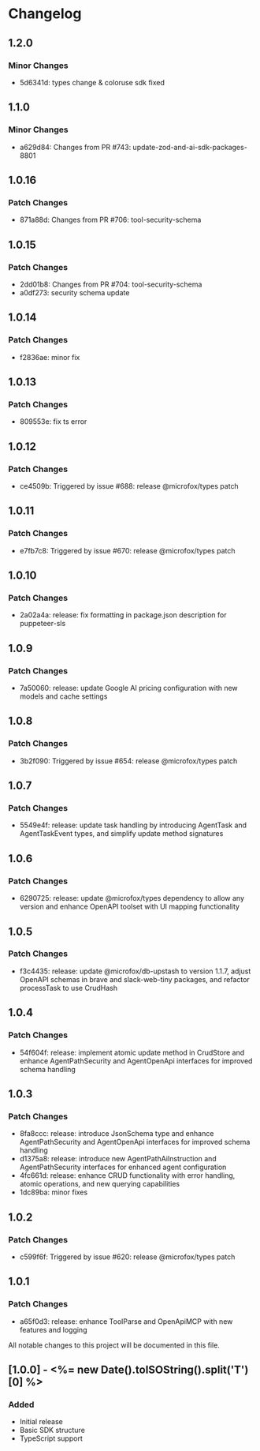 # Changelog

## 1.2.0

### Minor Changes

- 5d6341d: types change & coloruse sdk fixed

## 1.1.0

### Minor Changes

- a629d84: Changes from PR #743: update-zod-and-ai-sdk-packages-8801

## 1.0.16

### Patch Changes

- 871a88d: Changes from PR #706: tool-security-schema

## 1.0.15

### Patch Changes

- 2dd01b8: Changes from PR #704: tool-security-schema
- a0df273: security schema update

## 1.0.14

### Patch Changes

- f2836ae: minor fix

## 1.0.13

### Patch Changes

- 809553e: fix ts error

## 1.0.12

### Patch Changes

- ce4509b: Triggered by issue #688: release @microfox/types patch

## 1.0.11

### Patch Changes

- e7fb7c8: Triggered by issue #670: release @microfox/types patch

## 1.0.10

### Patch Changes

- 2a02a4a: release: fix formatting in package.json description for puppeteer-sls

## 1.0.9

### Patch Changes

- 7a50060: release: update Google AI pricing configuration with new models and cache settings

## 1.0.8

### Patch Changes

- 3b2f090: Triggered by issue #654: release @microfox/types patch

## 1.0.7

### Patch Changes

- 5549e4f: release: update task handling by introducing AgentTask and AgentTaskEvent types, and simplify update method signatures

## 1.0.6

### Patch Changes

- 6290725: release: update @microfox/types dependency to allow any version and enhance OpenAPI toolset with UI mapping functionality

## 1.0.5

### Patch Changes

- f3c4435: release: update @microfox/db-upstash to version 1.1.7, adjust OpenAPI schemas in brave and slack-web-tiny packages, and refactor processTask to use CrudHash

## 1.0.4

### Patch Changes

- 54f604f: release: implement atomic update method in CrudStore and enhance AgentPathSecurity and AgentOpenApi interfaces for improved schema handling

## 1.0.3

### Patch Changes

- 8fa8ccc: release: introduce JsonSchema type and enhance AgentPathSecurity and AgentOpenApi interfaces for improved schema handling
- d1375a8: release: introduce new AgentPathAiInstruction and AgentPathSecurity interfaces for enhanced agent configuration
- 4fc661d: release: enhance CRUD functionality with error handling, atomic operations, and new querying capabilities
- 1dc89ba: minor fixes

## 1.0.2

### Patch Changes

- c599f6f: Triggered by issue #620: release @microfox/types patch

## 1.0.1

### Patch Changes

- a65f0d3: release: enhance ToolParse and OpenApiMCP with new features and logging

All notable changes to this project will be documented in this file.

## [1.0.0] - <%= new Date().toISOString().split('T')[0] %>

### Added

- Initial release
- Basic SDK structure
- TypeScript support

<!-- Add your changes here using this format:

## [1.1.0] - YYYY-MM-DD

### Added
- New feature

### Changed
- Updated feature

### Fixed
- Bug fix

### Removed
- Deprecated feature
-->
